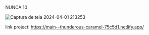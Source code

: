 NUNCA 10 

![Captura de tela 2024-04-01 213253](https://github.com/ErickDutra/nunca_10/assets/107477302/4a50b941-b1a3-49de-bf05-7e57bb0a3ec4)


link project: 
https://main--thunderous-caramel-75c5d1.netlify.app/
